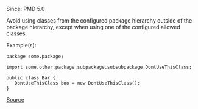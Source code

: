 Since: PMD 5.0

Avoid using classes from the configured package hierarchy outside of the package hierarchy, 
except when using one of the configured allowed classes.

Example(s):
```
package some.package;

import some.other.package.subpackage.subsubpackage.DontUseThisClass;

public class Bar {
   DontUseThisClass boo = new DontUseThisClass();
}
```

[Source](https://pmd.github.io/pmd-5.6.1/pmd-java/rules/java/coupling.html#LoosePackageCoupling)
